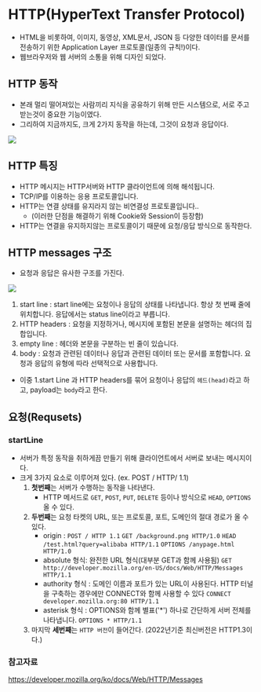 # HTTP(HyperText Transfer Protocol)
- HTML을 비롯하여, 이미지, 동영상, XML문서, JSON 등 다양한 데이터를 문서를 전송하기 위한 Application Layer 프로토콜(일종의 규칙!)이다.
- 웹브라우저와 웹 서버의 소통을 위해 디자인 되었다.

## HTTP 동작
 - 본래 멀리 떨어져있는 사람끼리 지식을 공유하기 위해 만든 시스템으로, 서로 주고 받는것이 중요한 기능이였다.
 - 그리하여 지금까지도, 크게 2가지 동작을 하는데, 그것이 요청과 응답이다.

<img src= "https://user-images.githubusercontent.com/104331549/172310070-6a5f7068-a734-41b8-9ede-d97cfdfd73d0.png">

## HTTP 특징
- HTTP 메시지는 HTTP서버와 HTTP 클라이언트에 의해 해석됩니다.
- TCP/IP를 이용하는 응용 프로토콜입니다.
- HTTP는 연결 상태를 유지라지 않는 비연결성 프로토콜입니다..
    - (이러한 단점을 해결하기 위해 Cookie와 Session이 등장함)
- HTTP는 연결을 유지하지않는 프로토콜이기 때문에 요청/응답 방식으로 동작한다.

## HTTP messages 구조
- 요청과 응답은 유사한 구조를 가진다.

<img src= "https://user-images.githubusercontent.com/104331549/172312622-39bec130-f7cf-4d57-8abf-94b4fd23a7a3.png">

  1. start line : start line에는 요청이나 응답의 상태를 나타냅니다. 항상 첫 번째 줄에 위치합니다. 응답에서는 status line이라고 부릅니다.
  2. HTTP headers : 요청을 지정하거나, 메시지에 포함된 본문을 설명하는 헤더의 집합입니다.
  3. empty line : 헤더와 본문을 구분하는 빈 줄이 있습니다.
  4. body : 요청과 관련된 데이터나 응답과 관련된 데이터 또는 문서를 포함합니다. 요청과 응답의 유형에 따라 선택적으로 사용합니다.

- 이중 1.start Line 과 HTTP headers를 묶어 요청이나 응답의 `헤드(head)`라고 하고, payload는 `body`라고 한다.


## 요청(Requsets)
### startLine
 - 서버가 특정 동작을 취하게끔 만들기 위해 클라이언트에서 서버로 보내는 메시지이다. 
 - 크게 3가지 요소로 이루어져 있다. (ex. POST / HTTP/ 1.1)
    1. **첫번째**는 서버가 수행하는 동작을 나타낸다.            
        - HTTP 메서드로 `GET`, `POST`, `PUT`, `DELETE` 등이나 방식으로 `HEAD`, `OPTIONS` 올 수 있다. 
    2. **두번째**는 요청 타켓의 URL, 또는 프로토콜, 포트, 도메인의 절대 경로가 올 수 있다.
        - origin : `POST / HTTP 1.1` `GET /background.png HTTP/1.0` `HEAD /test.html?query=alibaba HTTP/1.1` `OPTIONS /anypage.html HTTP/1.0`   
        - absolute 형식: 완전한 URL 형식(대부분 GET과 함께 사용됨) `GET http://developer.mozilla.org/en-US/docs/Web/HTTP/Messages HTTP/1.1`
        - authority 형식 : 도메인 이름과 포트가 있는 URL이 사용된다. HTTP 터널을 구축하는 경우에만 CONNECT와 함께 사용할 수 있다 `CONNECT developer.mozilla.org:80 HTTP/1.1`
        - asterisk 형식 : OPTIONS와 함께 별표('*') 하나로 간단하게 서버 전체를 나타냅니다. `OPTIONS * HTTP/1.1
`
    3. 마지막 **세번째**는 `HTTP 버전`이 들어간다. (2022년기준 최신버전은 HTTP1.3이다.)


### 참고자료 
https://developer.mozilla.org/ko/docs/Web/HTTP/Messages
